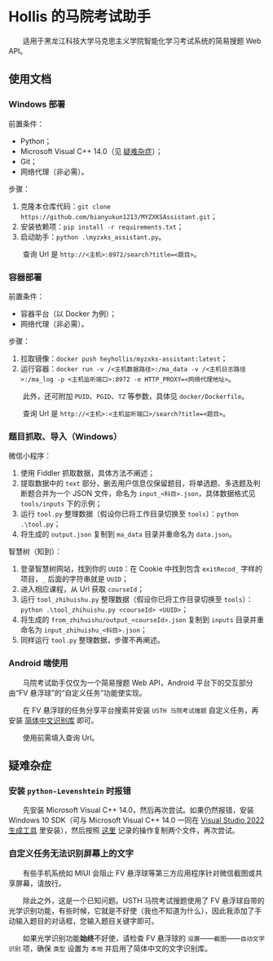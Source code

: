 # Hollis 的马院考试助手

&emsp;&emsp;适用于黑龙江科技大学马克思主义学院智能化学习考试系统的简易搜题 Web API。

## 使用文档

### Windows 部署

前置条件：

- Python；
- Microsoft Visual C++ 14.0（见 [疑难杂症](https://github.com/bianyukun1213/MYZXKSAssistant#%E5%AE%89%E8%A3%85-python-levenshtein-%E6%97%B6%E6%8A%A5%E9%94%99)）；
- Git；
- 网络代理（非必需）。

步骤：

1. 克隆本仓库代码：`git clone https://github.com/bianyukun1213/MYZXKSAssistant.git`；
2. 安装依赖项：`pip install -r requirements.txt`；
3. 启动助手：`python .\myzxks_assistant.py`。

&emsp;&emsp;查询 Url 是 `http://<主机>:8972/search?title=<题目>`。

### 容器部署

前置条件：

- 容器平台（以 Docker 为例）；
- 网络代理（非必需）。

步骤：

1. 拉取镜像：`docker push heyhollis/myzxks-assistant:latest`；
2. 运行容器：`docker run -v /<主机数据路径>:/ma_data -v /<主机日志路径>:/ma_log -p <主机监听端口>:8972 -e HTTP_PROXY=<网络代理地址>`。

&emsp;&emsp;此外，还可附加 `PUID`、`PGID`、`TZ` 等参数，具体见 `docker/Dockerfile`。

&emsp;&emsp;查询 Url 是 `http://<主机>:<主机监听端口>/search?title=<题目>`。

### 题目抓取、导入（Windows）

微信小程序：

1. 使用 Fiddler 抓取数据，具体方法不阐述；
2. 提取数据中的 `text` 部分，删去用户信息仅保留题目，将单选题、多选题及判断题合并为一个 JSON 文件，命名为 `input_<科目>.json`，具体数据格式见 `tools/inputs` 下的示例；
3. 运行 `tool.py` 整理数据（假设你已将工作目录切换至 `tools`）：`python .\tool.py`；
4. 将生成的 `output.json` 复制到 `ma_data` 目录并重命名为 `data.json`。

智慧树（知到）：

1. 登录智慧树网站，找到你的 `UUID`：在 Cookie 中找到包含 `exitRecod_` 字样的项目，`_` 后面的字符串就是 `UUID`；
2. 进入相应课程，从 Url 获取 `courseId`；
3. 运行 `tool_zhihuishu.py` 整理数据（假设你已将工作目录切换至 `tools`）：`python .\tool_zhihuishu.py <courseId> <UUID>`；
4. 将生成的 `from_zhihuishu/output_<courseId>.json` 复制到 `inputs` 目录并重命名为 `input_zhihuishu_<科目>.json`；
5. 同样运行 `tool.py` 整理数据，步骤不再阐述。

### Android 端使用

&emsp;&emsp;马院考试助手仅仅为一个简易搜题 Web API，Android 平台下的交互部分由“FV 悬浮球”的“自定义任务”功能使实现。

&emsp;&emsp;在 FV 悬浮球的任务分享平台搜索并安装 `USTH 马院考试搜题` 自定义任务，再安装 [简体中文识别库](https://github.com/bianyukun1213/MYZXKSAssistant#%E8%87%AA%E5%AE%9A%E4%B9%89%E4%BB%BB%E5%8A%A1%E6%97%A0%E6%B3%95%E8%AF%86%E5%88%AB%E5%B1%8F%E5%B9%95%E4%B8%8A%E7%9A%84%E6%96%87%E5%AD%97) 即可。

&emsp;&emsp;使用前需填入查询 Url。

## 疑难杂症

### 安装 `python-Levenshtein` 时报错

&emsp;&emsp;先安装 Microsoft Visual C++ 14.0，然后再次尝试。如果仍然报错，安装 Windows 10 SDK（可与 Microsoft Visual C++ 14.0 一同在 [Visual Studio 2022 生成工具](https://visualstudio.microsoft.com/zh-hans/downloads/) 里安装），然后按照 [这里](https://blog.csdn.net/kaever/article/details/106526610) 记录的操作复制两个文件，再次尝试。

### 自定义任务无法识别屏幕上的文字

&emsp;&emsp;有些手机系统如 MIUI 会阻止 FV 悬浮球等第三方应用程序针对微信截图或共享屏幕，请放行。

&emsp;&emsp;除此之外，这是一个已知问题。USTH 马院考试搜题使用了 FV 悬浮球自带的光学识别功能，有些时候，它就是不好使（我也不知道为什么），因此我添加了手动输入题目的对话框，您输入题目关键字即可。

&emsp;&emsp;如果光学识别功能**始终**不好使，请检查 FV 悬浮球的 `设置`——`截图`——`自动文字识别` 项，确保 `类型` 设置为 `本地` 并启用了简体中文的文字识别库。
